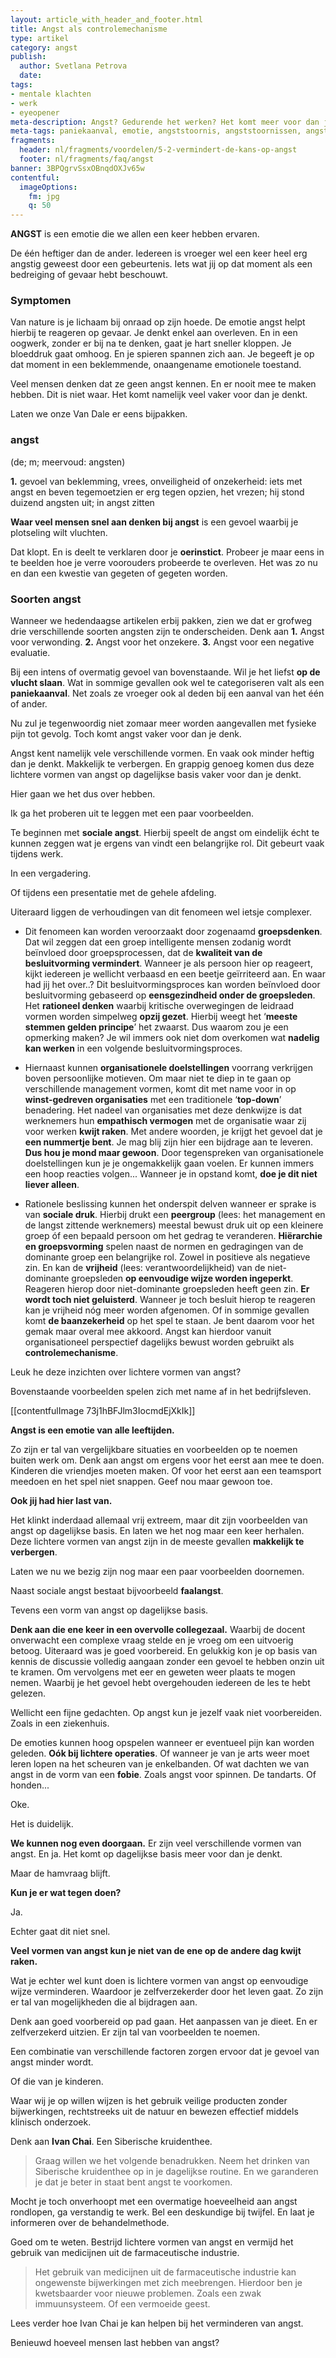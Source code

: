 ```yaml
---
layout: article_with_header_and_footer.html
title: Angst als controlemechanisme
type: artikel
category: angst
publish:
  author: Svetlana Petrova
  date: 
tags:
- mentale klachten
- werk
- eyeopener
meta-description: Angst? Gedurende het werken? Het komt meer voor dan je denkt. Op dagelijkse basis kun je ermee te maken krijgen. Benieuwd naar de inzichten?
meta-tags: paniekaanval, emotie, angststoornis, angststoornissen, angst, angsten, controle, fobie, sociale angst, paniek
fragments:
  header: nl/fragments/voordelen/5-2-vermindert-de-kans-op-angst
  footer: nl/fragments/faq/angst
banner: 3BPQgrvSsxOBnqdOXJv65w
contentful:
  imageOptions:
    fm: jpg
    q: 50
---
```

**ANGST** is een emotie die we allen een keer hebben ervaren. 

De één heftiger dan de ander. Iedereen is vroeger wel een keer heel erg angstig geweest door een gebeurtenis. Iets wat jij op dat moment als een bedreiging of gevaar hebt beschouwt.

### Symptomen

Van nature is je lichaam bij onraad op zijn hoede. De emotie angst helpt hierbij te reageren op gevaar. Je denkt enkel aan overleven. En in een oogwerk, zonder er bij na te denken, gaat je hart sneller kloppen. Je bloeddruk gaat omhoog. En je spieren spannen zich aan. Je begeeft je op dat moment in een beklemmende, onaangename emotionele toestand.

Veel mensen denken dat ze geen angst kennen. En er nooit mee te maken hebben. Dit is niet waar. Het komt namelijk veel vaker voor dan je denkt. 

Laten we onze Van Dale er eens bijpakken. 

### angst

(de; m; meervoud: angsten) 

**1.** gevoel van beklemming, vrees, onveiligheid of onzekerheid: iets met angst en beven tegemoetzien er erg tegen opzien, het vrezen; hij stond duizend angsten uit; in angst zitten

**Waar veel mensen snel aan denken bij angst** is een gevoel waarbij je plotseling wilt vluchten. 

Dat klopt. En is deelt te verklaren door je **oerinstict**. Probeer je maar eens in te beelden hoe je verre voorouders probeerde te overleven. Het was zo nu en dan een kwestie van gegeten of gegeten worden.

### Soorten angst

Wanneer we hedendaagse artikelen erbij pakken, zien we dat er grofweg drie verschillende soorten angsten zijn te onderscheiden. Denk aan
**1.** Angst voor verwonding. 
**2.** Angst voor het onzekere. 
**3.** Angst voor een negative evaluatie. 

Bij een intens of overmatig gevoel van bovenstaande. Wil je het liefst **op de vlucht slaan**. Wat in sommige gevallen ook wel te categoriseren valt als een **paniekaanval**. Net zoals ze vroeger ook al deden bij een aanval van het één of ander. 

Nu zul je tegenwoordig niet zomaar meer worden aangevallen met fysieke pijn tot gevolg. Toch komt angst vaker voor dan je denk.

Angst kent namelijk vele verschillende vormen. En vaak ook minder heftig dan je denkt. Makkelijk te verbergen. En grappig genoeg komen dus deze lichtere vormen van angst op dagelijkse basis vaker voor dan je denkt. 

Hier gaan we het dus over hebben. 

Ik ga het proberen uit te leggen met een paar voorbeelden.

Te beginnen met **sociale angst**. Hierbij speelt de angst om eindelijk écht te kunnen zeggen wat je ergens van vindt een belangrijke rol. Dit gebeurt vaak tijdens werk. 

In een vergadering. 

Of tijdens een presentatie met de gehele afdeling.

Uiteraard liggen de verhoudingen van dit fenomeen wel ietsje complexer.

* Dit fenomeen kan worden veroorzaakt door zogenaamd **groepsdenken**. Dat wil zeggen dat een groep intelligente mensen zodanig wordt beïnvloed door groepsprocessen, dat de **kwaliteit van de besluitvorming vermindert**. Wanneer je als persoon hier op reageert, kijkt iedereen je wellicht verbaasd en een beetje geïrriteerd aan. En waar had jij het over..? Dit besluitvormingsproces kan worden beïnvloed door besluitvorming gebaseerd op **eensgezindheid onder de groepsleden**. Het **rationeel denken** waarbij kritische overwegingen de leidraad vormen worden simpelweg **opzij gezet**. Hierbij weegt het ‘**meeste stemmen gelden principe**’ het zwaarst. Dus waarom zou je een opmerking maken? Je wil immers ook niet dom overkomen wat **nadelig kan werken** in een volgende besluitvormingsproces. 

* Hiernaast kunnen **organisationele doelstellingen** voorrang verkrijgen boven persoonlijke motieven. Om maar niet te diep in te gaan op verschillende management vormen, komt dit met name voor in op **winst-gedreven organisaties** met een traditionele ‘**top-down**’ benadering. Het nadeel van organisaties met deze denkwijze is dat werknemers hun **empathisch vermogen** met de organisatie waar zij voor werken **kwijt raken**. Met andere woorden, je krijgt het gevoel dat je **een nummertje bent**. Je mag blij zijn hier een bijdrage aan te leveren. **Dus hou je mond maar gewoon**. Door tegenspreken van organisationele doelstellingen kun je je ongemakkelijk gaan voelen. Er kunnen immers een hoop reacties volgen... Wanneer je in opstand komt, **doe je dit niet liever alleen**.

* Rationele beslissing kunnen het onderspit delven wanneer er sprake is van **sociale druk**. Hierbij drukt een **peergroup** (lees: het management en de langst zittende werknemers) meestal bewust druk uit op een kleinere groep óf een bepaald persoon om het gedrag te veranderen. **Hiërarchie en groepsvorming** spelen naast de normen en gedragingen van de dominante groep een belangrijke rol. Zowel in positieve als negatieve zin. En kan de **vrijheid** (lees: verantwoordelijkheid) van de niet-dominante groepsleden **op eenvoudige wijze worden ingeperkt**. Reageren hierop door niet-dominante groepsleden heeft geen zin. **Er wordt toch niet geluisterd**. Wanneer je toch besluit hierop te reageren kan je vrijheid nóg meer worden afgenomen. Of in sommige gevallen komt **de baanzekerheid** op het spel te staan. Je bent daarom voor het gemak maar overal mee akkoord. Angst kan hierdoor vanuit organisationeel perspectief dagelijks bewust worden gebruikt als **controlemechanisme**.

Leuk he deze inzichten over lichtere vormen van angst?  

Bovenstaande voorbeelden spelen zich met name af in het bedrijfsleven. 

[[contentfulImage 73j1hBFJlm3IocmdEjXkIk]]

**Angst is een emotie van alle leeftijden.**

Zo zijn er tal van vergelijkbare situaties en voorbeelden op te noemen buiten werk om. Denk aan angst om ergens voor het eerst aan mee te doen. Kinderen die vriendjes moeten maken. Of voor het eerst aan een teamsport meedoen en het spel niet snappen. Geef nou maar gewoon toe. 

**Ook jij had hier last van.**

Het klinkt inderdaad allemaal vrij extreem, maar dit zijn voorbeelden van angst op dagelijkse basis. En laten we het nog maar een keer herhalen. Deze lichtere vormen van angst zijn in de meeste gevallen **makkelijk te verbergen**. 

Laten we nu we bezig zijn nog maar een paar voorbeelden doornemen. 

Naast sociale angst bestaat bijvoorbeeld **faalangst**. 

Tevens een vorm van angst op dagelijkse basis.

**Denk aan die ene keer in een overvolle collegezaal.** Waarbij de docent onverwacht een complexe vraag stelde en je vroeg om een uitvoerig betoog. Uiteraard was je goed voorbereid. En gelukkig kon je op basis van kennis de discussie volledig aangaan zonder een gevoel te hebben onzin uit te kramen. Om vervolgens met eer en geweten weer plaats te mogen nemen. Waarbij je het gevoel hebt overgehouden iedereen de les te hebt gelezen. 

Wellicht een fijne gedachten. Op angst kun je jezelf vaak niet voorbereiden. Zoals in een ziekenhuis.

De emoties kunnen hoog opspelen wanneer er eventueel pijn kan worden geleden. **Oók bij lichtere operaties**. Of wanneer je van je arts weer moet leren lopen na het scheuren van je enkelbanden. Of wat dachten we van angst in de vorm van een **fobie**. Zoals angst voor spinnen. De tandarts. Of honden...

Oke.

Het is duidelijk. 

**We kunnen nog even doorgaan.** Er zijn veel verschillende vormen van angst. En ja. Het komt op dagelijkse basis meer voor dan je denkt.  

Maar de hamvraag blijft.

**Kun je er wat tegen doen?**

Ja. 

Echter gaat dit niet snel. 

**Veel vormen van angst kun je niet van de ene op de andere dag kwijt raken.** 

Wat je echter wel kunt doen is lichtere vormen van angst op eenvoudige wijze verminderen. Waardoor je zelfverzekerder door het leven gaat. Zo zijn er tal van mogelijkheden die al bijdragen aan.

Denk aan goed voorbereid op pad gaan. Het aanpassen van je dieet. En er zelfverzekerd uitzien. Er zijn tal van voorbeelden te noemen. 

Een combinatie van verschillende factoren zorgen ervoor dat je gevoel van angst minder wordt. 

Of die van je kinderen.

Waar wij je op willen wijzen is het gebruik veilige producten zonder bijwerkingen, rechtstreeks uit de natuur en bewezen effectief middels klinisch onderzoek.

Denk aan **Ivan Chai**. Een Siberische kruidenthee.

> Graag willen we het volgende benadrukken. Neem het drinken van Siberische kruidenthee op in je dagelijkse routine. En we garanderen je dat je beter in staat bent angst te voorkomen.

Mocht je toch onverhoopt met een overmatige hoeveelheid aan angst rondlopen, ga verstandig te werk. Bel een deskundige bij twijfel. En laat je informeren over de behandelmethode.

Goed om te weten. Bestrijd lichtere vormen van angst en vermijd het gebruik van medicijnen uit de farmaceutische industrie.

> Het gebruik van medicijnen uit de farmaceutische industrie kan ongewenste bijwerkingen met zich meebrengen. Hierdoor ben je kwetsbaarder voor nieuwe problemen. Zoals een zwak immuunsysteem. Of een vermoeide geest.

Lees verder hoe Ivan Chai je kan helpen bij het verminderen van angst.

Benieuwd hoeveel mensen last hebben van angst?
